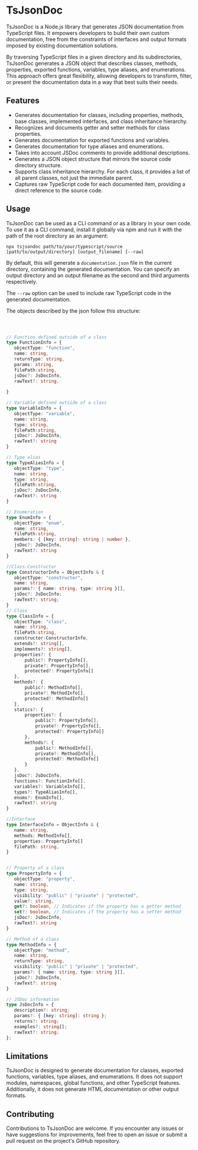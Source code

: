 # TsJsonDoc

TsJsonDoc is a Node.js library that generates JSON documentation from TypeScript files. It empowers developers to build their own custom documentation, free from the constraints of interfaces and output formats imposed by existing documentation solutions.

By traversing TypeScript files in a given directory and its subdirectories, TsJsonDoc generates a JSON object that describes classes, methods, properties, exported functions, variables, type aliases, and enumerations. This approach offers great flexibility, allowing developers to transform, filter, or present the documentation data in a way that best suits their needs.

## Features

- Generates documentation for classes, including properties, methods, base classes, implemented interfaces, and class inheritance hierarchy.
- Recognizes and documents getter and setter methods for class properties.
- Generates documentation for exported functions and variables.
- Generates documentation for type aliases and enumerations.
- Takes into account JSDoc comments to provide additional descriptions.
- Generates a JSON object structure that mirrors the source code directory structure.
- Supports class inheritance hierarchy. For each class, it provides a list of all parent classes, not just the immediate parent.
- Captures raw TypeScript code for each documented item, providing a direct reference to the source code.

## Usage

TsJsonDoc can be used as a CLI command or as a library in your own code. To use it as a CLI command, install it globally via npm and run it with the path of the root directory as an argument:

```
npx tsjsondoc path/to/your/typescript/source [path/to/output/directory] [output_filename] [--raw]
```

By default, this will generate a `documentation.json` file in the current directory, containing the generated documentation. You can specify an output directory and an output filename as the second and third arguments respectively. 

The `--raw` option can be used to include raw TypeScript code in the generated documentation.

The objects described by the json follow this structure:

 ```typescript



 // Function defined outside of a class 
type FunctionInfo = {
    objectType: "function",
    name: string,
    returnType: string,
    params: string,
    filePath:string,
    jsDoc?: JsDocInfo,
    rawText?: string,
    
}

// Variable defined outside of a class
type VariableInfo = {
    objectType: "variable",
    name: string,
    type: string,
    filePath:string,
    jsDoc?: JsDocInfo,
    rawText?: string
}

// Type alias
type TypeAliasInfo = {
    objectType: "type",
    name: string,
    type: string,
    filePath:string,
    jsDoc?: JsDocInfo,
    rawText?: string
}

// Enumeration
type EnumInfo = {
    objectType: "enum",
    name: string,
    filePath:string,
    members: { [key: string]: string | number },
    jsDoc?: JsDocInfo,
    rawText?: string
}

//Class-Constructor
type ConstructorInfo = ObjectInfo & {
    objectType: "constructor",
    name: string,
    params?: { name: string, type: string }[],
    jsDoc?: JsDocInfo;
    rawText?: string;
}
// Class
type ClassInfo = {
    objectType: "class",
    name: string,
    filePath:string,
    constructor:ConstructorInfo,
    extends?: string[],
    implements?: string[],
    properties?: {
        public?: PropertyInfo[],
        private?: PropertyInfo[],
        protected?: PropertyInfo[]
    },
    methods?: {
        public?: MethodInfo[],
        private?: MethodInfo[],
        protected?: MethodInfo[]
    },
    statics?: {
        properties?: {
            public?: PropertyInfo[],
            private?: PropertyInfo[],
            protected?: PropertyInfo[]
        },
        methods?: {
            public?: MethodInfo[],
            private?: MethodInfo[],
            protected?: MethodInfo[]
        }
    },
    jsDoc?: JsDocInfo,
    functions?: FunctionInfo[],
    variables?: VariableInfo[],
    types?: TypeAliasInfo[],
    enums?: EnumInfo[],
    rawText?: string
}

//Interface
type InterfaceInfo = ObjectInfo & {
    name: string,
    methods: MethodInfo[],
    properties: PropertyInfo[]
    filePath: string,
}


// Property of a class
type PropertyInfo = {
    objectType: "property",
    name: string,
    type: string,
    visibility: "public" | "private" | "protected",
    value?: string,
    get?: boolean, // Indicates if the property has a getter method
    set?: boolean, // Indicates if the property has a setter method
    jsDoc?: JsDocInfo,
    rawText?: string
}

// Method of a class
type MethodInfo = {
    objectType: "method",
    name: string,
    returnType: string,
    visibility: "public" | "private" | "protected",
    params?: { name: string, type: string }[],
    jsDoc?: JsDocInfo,
    rawText?: string
}

// JSDoc information
type JsDocInfo = {
    description?: string;
    params?: { [key: string]: string };
    returns?: string;
    examples?: string[];
    rawText?: string;
};
  ```

## Limitations

TsJsonDoc is designed to generate documentation for classes, exported functions, variables, type aliases, and enumerations. It does not support modules, namespaces, global functions, and other TypeScript features. Additionally, it does not generate HTML documentation or other output formats.

## Contributing

Contributions to TsJsonDoc are welcome. If you encounter any issues or have suggestions for improvements, feel free to open an issue or submit a pull request on the project's GitHub repository.